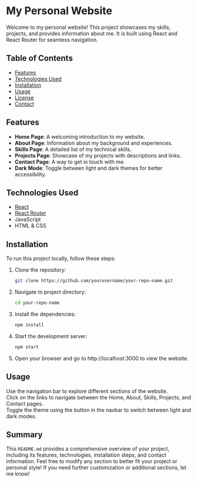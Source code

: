 # My Personal Website

Welcome to my personal website! This project showcases my skills, projects, and provides information about me. It is built using React and React Router for seamless navigation.

## Table of Contents

- [Features](#features)
- [Technologies Used](#technologies-used)
- [Installation](#installation)
- [Usage](#usage)
- [License](#license)
- [Contact](#contact)

## Features

- **Home Page**: A welcoming introduction to my website.
- **About Page**: Information about my background and experiences.
- **Skills Page**: A detailed list of my technical skills.
- **Projects Page**: Showcase of my projects with descriptions and links.
- **Contact Page**: A way to get in touch with me.
- **Dark Mode**: Toggle between light and dark themes for better accessibility.

## Technologies Used

- [React](https://reactjs.org/)
- [React Router](https://reactrouter.com/)
- JavaScript
- HTML & CSS

## Installation

To run this project locally, follow these steps:

1. Clone the repository:
   ```bash
   git clone https://github.com/yourusername/your-repo-name.git
   ```
2. Navigate to project directory:
   ```bash
   cd your-repo-name
   ```
3. Install the dependencies:
   ```bash
   npm install
   ```
4. Start the development server:
   ```bash
   npm start
   ```
5. Open your browser and go to http://localhost:3000 to view the website.  

## Usage  
Use the navigation bar to explore different sections of the website.  
Click on the links to navigate between the Home, About, Skills, Projects, and Contact pages.  
Toggle the theme using the button in the navbar to switch between light and dark modes.  


## Summary

This `README.md` provides a comprehensive overview of your project, including its features, technologies, installation steps, and contact information. Feel free to modify any section to better fit your project or personal style! If you need further customization or additional sections, let me know!
